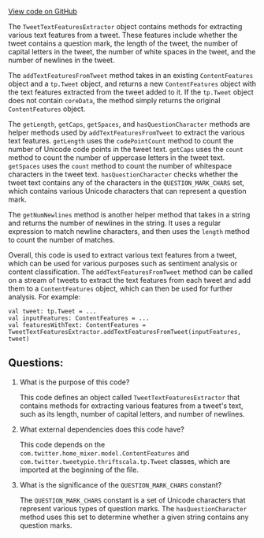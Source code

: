 [View code on GitHub](https://github.com/misbahsy/the-algorithm/home-mixer/server/src/main/scala/com/twitter/home_mixer/util/tweetypie/content/TweetTextFeaturesExtractor.scala)

The `TweetTextFeaturesExtractor` object contains methods for extracting various text features from a tweet. These features include whether the tweet contains a question mark, the length of the tweet, the number of capital letters in the tweet, the number of white spaces in the tweet, and the number of newlines in the tweet. 

The `addTextFeaturesFromTweet` method takes in an existing `ContentFeatures` object and a `tp.Tweet` object, and returns a new `ContentFeatures` object with the text features extracted from the tweet added to it. If the `tp.Tweet` object does not contain `coreData`, the method simply returns the original `ContentFeatures` object. 

The `getLength`, `getCaps`, `getSpaces`, and `hasQuestionCharacter` methods are helper methods used by `addTextFeaturesFromTweet` to extract the various text features. `getLength` uses the `codePointCount` method to count the number of Unicode code points in the tweet text. `getCaps` uses the `count` method to count the number of uppercase letters in the tweet text. `getSpaces` uses the `count` method to count the number of whitespace characters in the tweet text. `hasQuestionCharacter` checks whether the tweet text contains any of the characters in the `QUESTION_MARK_CHARS` set, which contains various Unicode characters that can represent a question mark.

The `getNumNewlines` method is another helper method that takes in a string and returns the number of newlines in the string. It uses a regular expression to match newline characters, and then uses the `length` method to count the number of matches.

Overall, this code is used to extract various text features from a tweet, which can be used for various purposes such as sentiment analysis or content classification. The `addTextFeaturesFromTweet` method can be called on a stream of tweets to extract the text features from each tweet and add them to a `ContentFeatures` object, which can then be used for further analysis. For example:

```
val tweet: tp.Tweet = ...
val inputFeatures: ContentFeatures = ...
val featuresWithText: ContentFeatures = TweetTextFeaturesExtractor.addTextFeaturesFromTweet(inputFeatures, tweet)
```
## Questions: 
 1. What is the purpose of this code?
    
    This code defines an object called `TweetTextFeaturesExtractor` that contains methods for extracting various features from a tweet's text, such as its length, number of capital letters, and number of newlines.

2. What external dependencies does this code have?
    
    This code depends on the `com.twitter.home_mixer.model.ContentFeatures` and `com.twitter.tweetypie.thriftscala.tp.Tweet` classes, which are imported at the beginning of the file.

3. What is the significance of the `QUESTION_MARK_CHARS` constant?
    
    The `QUESTION_MARK_CHARS` constant is a set of Unicode characters that represent various types of question marks. The `hasQuestionCharacter` method uses this set to determine whether a given string contains any question marks.